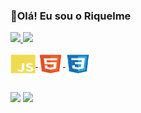 ### 👋Olá! Eu sou o Riquelme
<div>
   <a href="https://github.com/Riquelme-D-Silva">
   <img height="180em" src="https://github-readme-stats.vercel.app/api?username=Riquelme-D-Silva&show_icons=true&theme=dark&include_all_commits=true&count_private=true"/>
   <img height="180em" src="https://github-readme-stats.vercel.app/api/top-langs/?username=Riquelme-D-Silva&layout=compact&langs_count=7&theme=dark"/>
</div>
</br>
<div style="display: inline_block">
   <img align="center" alt="Riq-js" height="30" width="40" src="https://raw.githubusercontent.com/devicons/devicon/master/icons/javascript/javascript-plain.svg">
   <img align="center" alt="Riq-HTML" height="30" width="40" src="https://raw.githubusercontent.com/devicons/devicon/master/icons/html5/html5-original.svg">
   <img align="center" alt="Riq-CSS" height="30" width="40" src="https://raw.githubusercontent.com/devicons/devicon/master/icons/css3/css3-original.svg">
</div>

  ##

<div>
  <a href ="mailto:rd15075@gmail.com"><img src="https://img.shields.io/badge/-Gmail-%23333?style=for-the-badge&logo=gmail&logoColor=white" target="_blank"></a>
  <a href="https://www.linkedin.com/in/riquelme-dami%C3%A3o-silva/" target="_blank"><img src="https://img.shields.io/badge/-LinkedIn-%230077B5?style=for-the-badge&logo=linkedin&logoColor=white" target="_blank"></a> 
</div>
